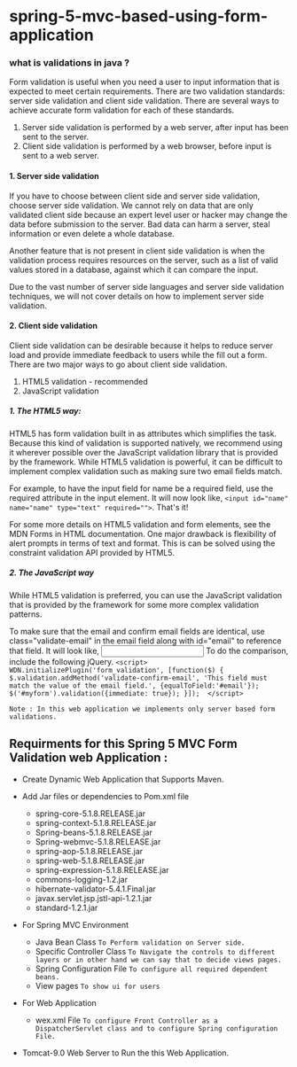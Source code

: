# spring-5-mvc-based-using-form-application

### what is validations in java ?

Form validation is useful when you need a user to input information that is expected to meet certain requirements. There are two validation standards: server side validation and client side validation. There are several ways to achieve accurate form validation for each of these standards.
  1. Server side validation is performed by a web server, after input has been sent to the server.
  2. Client side validation is performed by a web browser, before input is sent to a web server.
  
#### 1. Server side validation

If you have to choose between client side and server side validation, choose server side validation. We cannot rely on data that are only validated client side because an expert level user or hacker may change the data before submission to the server. Bad data can harm a server, steal information or even delete a whole database.

Another feature that is not present in client side validation is when the validation process requires resources on the server, such as a list of valid values stored in a database, against which it can compare the input.

Due to the vast number of server side languages and server side validation techniques, we will not cover details on how to implement server side validation.

#### 2. Client side validation
Client side validation can be desirable because it helps to reduce server load and provide immediate feedback to users while the fill out a form. There are two major ways to go about client side validation.

1. HTML5 validation - recommended
2. JavaScript validation

##### 1. The HTML5 way:
HTML5 has form validation built in as attributes which simplifies the task. Because this kind of validation is supported natively, we recommend using it wherever possible over the JavaScript validation library that is provided by the framework. While HTML5 validation is powerful, it can be difficult to implement complex validation such as making sure two email fields match.

For example, to have the input field for name be a required field, use the required attribute in the input element. It will now look like, `<input id="name" name="name" type="text" required="">`. That's it!

For some more details on HTML5 validation and form elements, see the MDN Forms in HTML documentation. One major drawback is flexibility of alert prompts in terms of text and format. This is can be solved using the constraint validation API provided by HTML5.

##### 2. The JavaScript way
While HTML5 validation is preferred, you can use the JavaScript validation that is provided by the framework for some more complex validation patterns.

To make sure that the email and confirm email fields are identical, use class="validate-email" in the email field along with id="email" to reference that field. It will look like, <input class="validate-email" id="email" name="email" type="text">
To do the comparison, include the following jQuery.
`<script>
        WDN.initializePlugin('form_validation', [function($) {
          $.validation.addMethod('validate-confirm-email', 'This field must match the value of the email field.',
          {equalToField:'#email'});
          $('#myform').validation({immediate: true});
          }]); 
     </script>
`

`Note : In this web application we implements only server based form validations.`

## Requirments for this Spring 5 MVC Form Validation web Application :
  * Create Dynamic Web Application that Supports Maven.
  * Add Jar files or dependencies to Pom.xml file
     *  spring-core-5.1.8.RELEASE.jar
     *  spring-context-5.1.8.RELEASE.jar
     *  Spring-beans-5.1.8.RELEASE.jar
     *  Spring-webmvc-5.1.8.RELEASE.jar
     *  spring-aop-5.1.8.RELEASE.jar
     *  spring-web-5.1.8.RELEASE.jar
     *  spring-expression-5.1.8.RELEASE.jar
     *  commons-logging-1.2.jar
     *  hibernate-validator-5.4.1.Final.jar
     *  javax.servlet.jsp.jstl-api-1.2.1.jar
     *  standard-1.2.1.jar
     
  * For Spring MVC Environment 
      * Java Bean Class 
      `To Perform validation on Server side.`
      * Specific Controller Class
      `To Navigate the controls to different layers or in other hand we can say that to decide views pages.`
      * Spring Configuration File
      `To configure all required dependent beans.`
      * View pages
      `To show ui for users`
  * For Web Application
      * wex.xml File
      `To configure Front Controller as a DispatcherServlet class and to configure Spring configuration File.`
  
  * Tomcat-9.0 Web Server to Run the this Web  Application.
      
      
